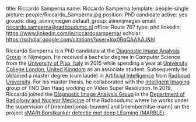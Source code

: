 title: Riccardo Samperna
name: Riccardo Samperna
template: people-single
picture: people/Riccardo_Samperna.jpg
position: PhD candidate
active: yes
groups: diag, aiimnijmegen
default_group: aiimnijmegen
email: riccardo.samperna@radboudumc.nl
office: Route 767
type: phd
linkedin: https://www.linkedin.com/in/riccardosamperna/
scholar: https://scholar.google.com/citations?user=Iox0RqQAAAAJ&hl

Riccardo Samperna is a PhD candidate at the [Diagnostic Image Analysis Group](http://www.diagnijmegen.nl/) in Nijmegen. He received a bachelor degree in Computer Science from the [University of Pisa, Italy](https://www.unipi.it/index.php/english) in 2015 while spending a year at [University College London, United Kingdom](https://www.ucl.ac.uk/) as an associate student. Subsequently he obtained a master degree (cum laude) in [Artificial Intelligence](https://www.ru.nl/ai/) from [Radboud University](https://www.ru.nl/). For his master thesis, he collaborated with the [Intelligent Imaging](https://www.tno.nl/en/focus-areas/defence-safety-security/expertise-groups/intelligent-imaging/) group of TNO Den Haag working on Video Super Resolution. In 2019, Riccardo joined the [Diagnostic Image Analysis Group](http://www.diagnijmegen.nl/) in the [Department of Radiology and Nuclear Medicine](https://www.radboudumc.nl/en/research/departments/radiology-and-nuclear-medicine) of the Radboudumc where he works under the supervision of [member/jonas-teuwen] and [member/ritse-mann] on the project [sMARt Borstkanker detectie met deep LEarning (MARBLE)](https://www.aiimnijmegen.nl/projects/marble/).
